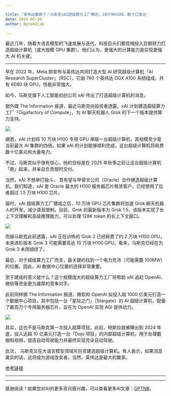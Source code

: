 ```yaml
---

title: '英伟达赢麻了！马斯克xAI超级算力工厂曝光，10万块H100、数十亿美元'
date: 2024-05-28
author: ByteAILab

---
```


最近几年，随着大语言模型的飞速发展与迭代，科技巨头们都竞相投入巨额财力打造超级计算机（或大规模 GPU 集群）。他们认为，更强大的计算能力是实现更强大 AI 的关键。

---


早在 2022 年，Meta 即宣布与英伟达共同打造大型 AI 研究超级计算机「AI Research SuperCluster」（RSC），它由 760 个英伟达 DGX A100 系统组成，共有 6080 块 GPU，性能非常强大。

如今，马斯克旗下人工智能初创公司 xAI 传出了打造超级计算机的消息。

据外媒 The Information 报道，最近马斯克向投资者透露，xAI 计划建造超级算力工厂「Gigafactory of Compute」，为 AI 聊天机器人 Grok 的下一个版本提供算力支持。

<img src="https://image.jiqizhixin.com/uploads/editor/1787112f-60af-4490-ade6-bfa25a34683b/640.png"/>

据悉，xAI 计划将 10 万块 H100 专用 GPU 串联一台超级计算机，其规模至少是当前最大 AI 集群的四倍。如果 xAI 的计划能够顺利完成，这台超级计算机将耗费数十亿美元和大量电力。

不过，马斯克似乎很有信心，他的目标是在 2025 年秋季之前让这台超级计算机「跑」起来，并亲自负责按时交付。

当然，xAI 不想单打独斗， 其有望与甲骨文公司（Oracle）合作建造超级计算机。我们知道，xAI 是 Oracle 最大的 H100 服务器芯片租赁客户，已经使用了后者超过 1.5 万块 H100 芯片。

届时，xAI 超级算力工厂建成之后，10 万块 GPU 芯片集群将加速 Grok 聊天机器人的开发，减少语音限制。目前，Grok 的最新版本为 Grok 1.5，该版本实现了长上下文理解和高级推理能力，可以处理 128K token 的长上下文窗口。

<img src="https://image.jiqizhixin.com/uploads/editor/e451b30e-6b2d-43e0-8209-cdb9ee472308/640.png"/>

而据马斯克此前透露，xAI 正在训练的 Grok 2 已经耗费了约 2 万块 H100 GPU，未来进阶版本 Grok 3 可能需要高达 10 万块 H100 GPU。看来，马斯克已经在为 Grok 3 未雨绸缪了。

最后，对于超级算力工厂而言，最关键的找到一个电力充沛（可能需要 100MW）的位置。因此，AI 数据中心位置的选择非常重要。

至于建成的意义是什么？这个规模庞大的超级算力工厂将帮助 xAI 追赶 OpenAI、微软等资金更为雄厚的竞争对手。

此前同样据 The Information 报道，微软和 OpenAI 拟投入超 1000 亿美元打造一个数据中心项目，其中包括一台「星际之门」（Stargate）的 AI 超级计算机，配备了数百万个专用服务器芯片，旨在为 OpenAI 实现 AGI 提供动力。

<img src="https://image.jiqizhixin.com/uploads/editor/ef0ea015-d9ab-403e-a412-d1dc8a41e3e9/640.png"/>

其实，这也不是马斯克第一次投入超算项目。此前，特斯拉就被曝出到 2024 年底，投入远超 10 亿美元打造一台「Dojo 项目」的内部超级计算机，用于处理数据和视频，提高自动驾驶能力并最终实现完全自动驾驶。

此次， 马斯克又在大语言模型领域斥巨资建造超级计算机。有人表示，如果消息属实的话，这将成为游戏改变者。当然，英伟达是最大的赢家。

[参考链接](https://www.theinformation.com/articles/musk-plans-xai-supercomputer-dubbed-gigafactory-of-compute?rc=ks2jbm)

---
---
感谢阅读！如果您对AI的更多资讯感兴趣，可以查看更多AI文章：[GPTNB](https://gptnb.com)。